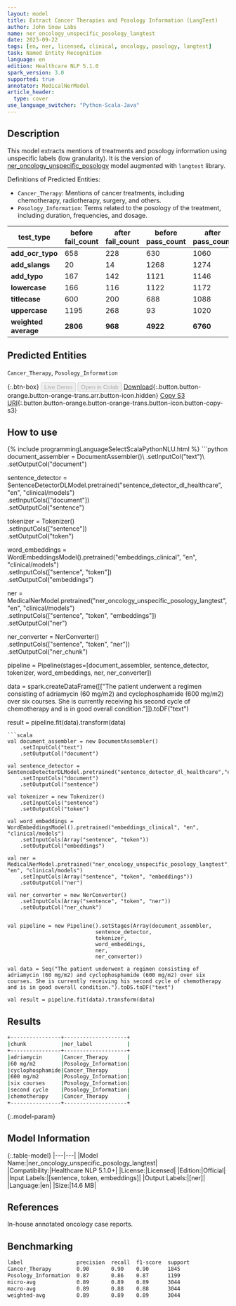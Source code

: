 ```yaml
---
layout: model
title: Extract Cancer Therapies and Posology Information (LangTest)
author: John Snow Labs
name: ner_oncology_unspecific_posology_langtest
date: 2023-09-22
tags: [en, ner, licensed, clinical, oncology, posology, langtest]
task: Named Entity Recognition
language: en
edition: Healthcare NLP 5.1.0
spark_version: 3.0
supported: true
annotator: MedicalNerModel
article_header:
  type: cover
use_language_switcher: "Python-Scala-Java"
---
```


## Description

This model extracts mentions of treatments and posology information using unspecific labels (low granularity). It is the version of [ner_oncology_unspecific_posology](https://nlp.johnsnowlabs.com/2022/11/24/ner_oncology_unspecific_posology_en.html) model augmented with `langtest` library.

Definitions of Predicted Entities:

- `Cancer_Therapy`: Mentions of cancer treatments, including chemotherapy, radiotherapy, surgery, and others.
- `Posology_Information`: Terms related to the posology of the treatment, including duration, frequencies, and dosage.

| **test_type**        | **before fail_count** | **after fail_count** | **before pass_count** | **after pass_count** | **minimum pass_rate** | **before pass_rate** | **after pass_rate** |
|----------------------|-----------------------|----------------------|-----------------------|----------------------|-----------------------|----------------------|---------------------|
| **add_ocr_typo**     | 658                   | 228                  | 630                   | 1060                 | 70%                   | 49%                  | 82%                 |
| **add_slangs**       | 20                    | 14                   | 1268                  | 1274                 | 60%                   | 98%                  | 99%                 |
| **add_typo**         | 167                   | 142                  | 1121                  | 1146                 | 60%                   | 87%                  | 89%                 |
| **lowercase**        | 166                   | 116                  | 1122                  | 1172                 | 70%                   | 87%                  | 91%                 |
| **titlecase**        | 600                   | 200                  | 688                   | 1088                 | 70%                   | 53%                  | 84%                 |
| **uppercase**        | 1195                  | 268                  | 93                    | 1020                 | 60%                   | 7%                   | 79%                 |
| **weighted average** | **2806**              | **968**              | **4922**              | **6760**             | **65%**               | **63.69%**           | **87.47%**          |

## Predicted Entities

`Cancer_Therapy`, `Posology_Information`

{:.btn-box}
<button class="button button-orange" disabled>Live Demo</button>
<button class="button button-orange" disabled>Open in Colab</button>
[Download](https://s3.amazonaws.com/auxdata.johnsnowlabs.com/clinical/models/ner_oncology_unspecific_posology_langtest_en_5.1.0_3.0_1695384084019.zip){:.button.button-orange.button-orange-trans.arr.button-icon.hidden}
[Copy S3 URI](s3://auxdata.johnsnowlabs.com/clinical/models/ner_oncology_unspecific_posology_langtest_en_5.1.0_3.0_1695384084019.zip){:.button.button-orange.button-orange-trans.button-icon.button-copy-s3}

## How to use



<div class="tabs-box" markdown="1">
{% include programmingLanguageSelectScalaPythonNLU.html %}
```python
document_assembler = DocumentAssembler()\
    .setInputCol("text")\
    .setOutputCol("document")

sentence_detector = SentenceDetectorDLModel.pretrained("sentence_detector_dl_healthcare", "en", "clinical/models")\
    .setInputCols(["document"])\
    .setOutputCol("sentence")

tokenizer = Tokenizer() \
    .setInputCols(["sentence"]) \
    .setOutputCol("token")

word_embeddings = WordEmbeddingsModel().pretrained("embeddings_clinical", "en", "clinical/models")\
    .setInputCols(["sentence", "token"]) \
    .setOutputCol("embeddings")                

ner = MedicalNerModel.pretrained("ner_oncology_unspecific_posology_langtest", "en", "clinical/models") \
    .setInputCols(["sentence", "token", "embeddings"]) \
    .setOutputCol("ner")

ner_converter = NerConverter() \
    .setInputCols(["sentence", "token", "ner"]) \
    .setOutputCol("ner_chunk")

pipeline = Pipeline(stages=[document_assembler,
                            sentence_detector,
                            tokenizer,
                            word_embeddings,
                            ner,
                            ner_converter])

data = spark.createDataFrame([["The patient underwent a regimen consisting of adriamycin (60 mg/m2) and cyclophosphamide (600 mg/m2) over six courses. She is currently receiving his second cycle of chemotherapy and is in good overall condition."]]).toDF("text")

result = pipeline.fit(data).transform(data)
```
```scala
val document_assembler = new DocumentAssembler()
    .setInputCol("text")
    .setOutputCol("document")
    
val sentence_detector = SentenceDetectorDLModel.pretrained("sentence_detector_dl_healthcare","en","clinical/models")
    .setInputCols("document")
    .setOutputCol("sentence")
    
val tokenizer = new Tokenizer()
    .setInputCols("sentence")
    .setOutputCol("token")
    
val word_embeddings = WordEmbeddingsModel().pretrained("embeddings_clinical", "en", "clinical/models")
    .setInputCols(Array("sentence", "token"))
    .setOutputCol("embeddings")                
    
val ner = MedicalNerModel.pretrained("ner_oncology_unspecific_posology_langtest", "en", "clinical/models")
    .setInputCols(Array("sentence", "token", "embeddings"))
    .setOutputCol("ner")
    
val ner_converter = new NerConverter()
    .setInputCols(Array("sentence", "token", "ner"))
    .setOutputCol("ner_chunk")

        
val pipeline = new Pipeline().setStages(Array(document_assembler,
                            sentence_detector,
                            tokenizer,
                            word_embeddings,
                            ner,
                            ner_converter))    

val data = Seq("The patient underwent a regimen consisting of adriamycin (60 mg/m2) and cyclophosphamide (600 mg/m2) over six courses. She is currently receiving his second cycle of chemotherapy and is in good overall condition.").toDS.toDF("text")

val result = pipeline.fit(data).transform(data)
```
</div>

## Results

```bash
+----------------+--------------------+
|chunk           |ner_label           |
+----------------+--------------------+
|adriamycin      |Cancer_Therapy      |
|60 mg/m2        |Posology_Information|
|cyclophosphamide|Cancer_Therapy      |
|600 mg/m2       |Posology_Information|
|six courses     |Posology_Information|
|second cycle    |Posology_Information|
|chemotherapy    |Cancer_Therapy      |
+----------------+--------------------+
```

{:.model-param}
## Model Information

{:.table-model}
|---|---|
|Model Name:|ner_oncology_unspecific_posology_langtest|
|Compatibility:|Healthcare NLP 5.1.0+|
|License:|Licensed|
|Edition:|Official|
|Input Labels:|[sentence, token, embeddings]|
|Output Labels:|[ner]|
|Language:|en|
|Size:|14.6 MB|

## References

In-house annotated oncology case reports.

## Benchmarking

```bash
label                 precision  recall  f1-score  support 
Cancer_Therapy        0.90       0.90    0.90      1845    
Posology_Information  0.87       0.86    0.87      1199    
micro-avg             0.89       0.89    0.89      3044    
macro-avg             0.89       0.88    0.88      3044    
weighted-avg          0.89       0.89    0.89      3044 
```
